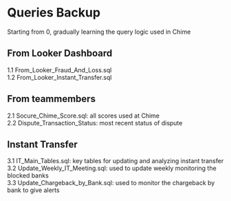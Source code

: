# Queries Backup
Starting from 0, gradually learning the query logic used in Chime

## From Looker Dashboard
1.1 From_Looker_Fraud_And_Loss.sql\
1.2 From_Looker_Instant_Transfer.sql

## From teammembers
2.1 Socure_Chime_Score.sql: all scores used at Chime\
2.2 Dispute_Transaction_Status: most recent status of dispute

## Instant Transfer
3.1 IT_Main_Tables.sql: key tables for updating and analyzing instant transfer\
3.2 Update_Weekly_IT_Meeting.sql: used to update weekly monitoring the blocked banks\
3.3 Update_Chargeback_by_Bank.sql: used to monitor the chargeback by bank to give alerts

